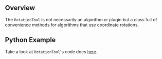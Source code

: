 ## Overview
The `RotationTool` is not necessarily an algorithm or plugin but a class full of convenience methods for algorithms that use coordinate rotations.

## Python Example

Take a look at `RotationTool`'s code docs [here](http://docs.pvgeo.org/en/latest/suites/General-Filters.html#PVGeo.filters.RotationTool).

<!---

```py
import numpy as np
import vtk
from vtk.numpy_interface import dataset_adapter as dsa
from PVGeo import _helpers
from PVGeo.filters import RotationTool


```

TODO --->
